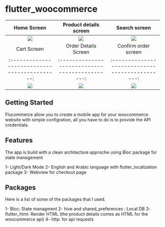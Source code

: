 # flutter_woocommerce

Home Screen                                  |  Product details screen                       |  Search screen |  
:-------------------------------------------:|:---------------------------------------------:|:---------------------------------------------:
![](https://i.ibb.co/Gx6M7Bb/home-screen.jpg)|  ![](https://i.ibb.co/y6HhgZ4/product-details-screen.jpg) |  ![](https://i.ibb.co/CJfgnFY/search-screen.jpg) 
Cart Screen                                  |  Order Details Screen                                 |  Confirm order screen                                 
:-------------------------------------------:|:---------------------------------------------:|:---------------------------------------------:
![](https://i.ibb.co/R46PyCs/cart-screen.jpg)  |  ![](https://i.ibb.co/VWpxTsC/order-details-screen.jpg) |  ![](https://i.ibb.co/R67wXLt/order-success-screen.jpg)


## Getting Started

Flucommerce allow you to create a mobile app for your woocommerce website with simple configration, all you have to do is to provide the API credentials.

## Features
The app is build with a clean architecture approche using Bloc package for state management

1- Light/Dark Mode
2- English and Arabic language with flutter_localization package
3- Webview for checkout page

## Packages
Here is a list of some of the packages that I used.

1- Bloc: State managment 
2- hive and shared_preferences : Local DB
3- flutter_html: Render HTML (the product details comes as HTML for the woocommerce api)
4- http: for api requests
